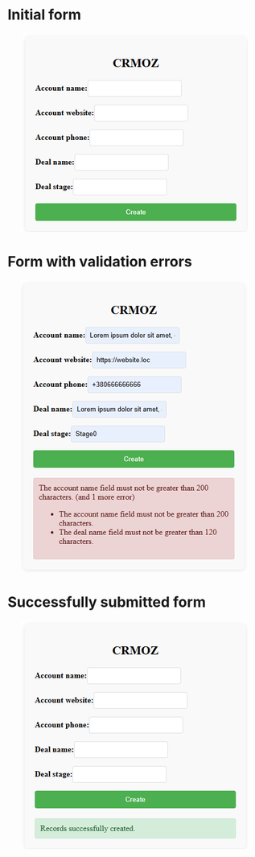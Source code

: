 # Initial form
<p align="center">
  <img src="img.png" alt="Картинка">
</p>

# Form with validation errors
<p align="center">
  <img src="img_1.png" alt="Картинка">
</p>

# Successfully submitted form
<p align="center">
  <img src="img_2.png" alt="Картинка">
</p>
